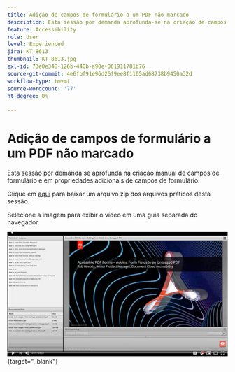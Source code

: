 ```yaml
---
title: Adição de campos de formulário a um PDF não marcado
description: Esta sessão por demanda aprofunda-se na criação de campos de formulário manuais e propriedades adicionais de campos de formulário
feature: Accessibility
role: User
level: Experienced
jira: KT-8613
thumbnail: KT-8613.jpg
exl-id: 73e0e348-126b-440b-a90e-061911781b76
source-git-commit: 4e6fbf91e96d26f9ee8f1105ad68738b9450a32d
workflow-type: tm+mt
source-wordcount: '77'
ht-degree: 0%

---
```


# Adição de campos de formulário a um PDF não marcado

Esta sessão por demanda se aprofunda na criação manual de campos de formulário e em propriedades adicionais de campos de formulário.

Clique em [aqui](../assets/accessibilitysession6.zip) para baixar um arquivo zip dos arquivos práticos desta sessão.

Selecione a imagem para exibir o vídeo em uma guia separada do navegador.

[![Vídeo da sessão 6](../assets/Accessibilitysession6_YT.png)](https://youtu.be/xh4pJQiY0nw){target="_blank"}
